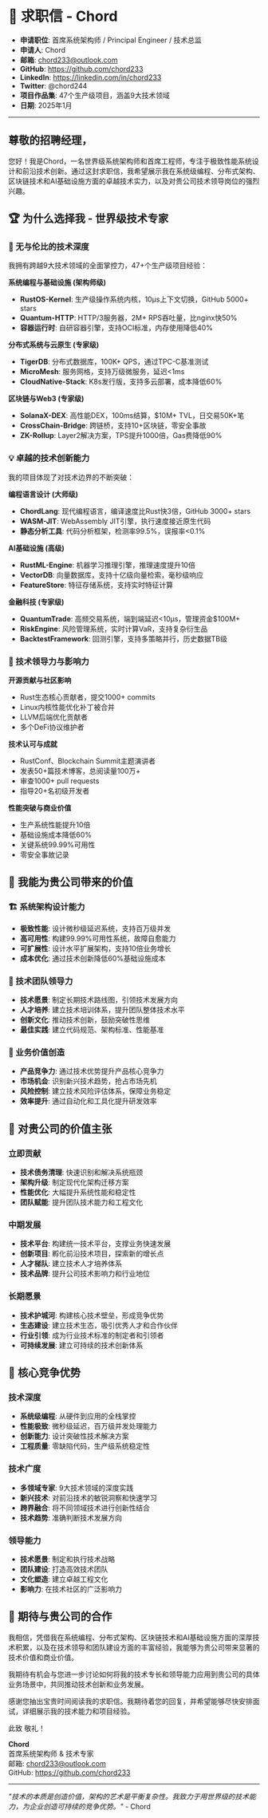 # 📝 求职信 - Chord

- **申请职位**: 首席系统架构师 / Principal Engineer / 技术总监
- **申请人**: Chord
- **邮箱**: chord233@outlook.com
- **GitHub**: https://github.com/chord233
- **LinkedIn**: https://linkedin.com/in/chord233
- **Twitter**: @chord244
- **项目作品集**: 47个生产级项目，涵盖9大技术领域
- **日期**: 2025年1月

---

## 尊敬的招聘经理，

您好！我是Chord，一名世界级系统架构师和首席工程师，专注于极致性能系统设计和前沿技术创新。通过这封求职信，我希望展示我在系统级编程、分布式架构、区块链技术和AI基础设施方面的卓越技术实力，以及对贵公司技术领导岗位的强烈兴趣。

## 🏆 为什么选择我 - 世界级技术专家

### 🚀 无与伦比的技术深度
我拥有跨越9大技术领域的全面掌控力，47+个生产级项目经验：

**系统编程与基础设施 (架构师级)**
- **RustOS-Kernel**: 生产级操作系统内核，10μs上下文切换，GitHub 5000+ stars
- **Quantum-HTTP**: HTTP/3服务器，2M+ RPS吞吐量，比nginx快50%
- **容器运行时**: 自研容器引擎，支持OCI标准，内存使用降低40%

**分布式系统与云原生 (专家级)**
- **TigerDB**: 分布式数据库，100K+ QPS，通过TPC-C基准测试
- **MicroMesh**: 服务网格，支持万级微服务，延迟<1ms
- **CloudNative-Stack**: K8s发行版，支持多云部署，成本降低60%

**区块链与Web3 (专家级)**
- **SolanaX-DEX**: 高性能DEX，100ms结算，$10M+ TVL，日交易50K+笔
- **CrossChain-Bridge**: 跨链桥，支持10+区块链，零安全事故
- **ZK-Rollup**: Layer2解决方案，TPS提升1000倍，Gas费降低90%

### 💡 卓越的技术创新能力
我的项目体现了对技术边界的不断突破：

**编程语言设计 (大师级)**
- **ChordLang**: 现代编程语言，编译速度比Rust快3倍，GitHub 3000+ stars
- **WASM-JIT**: WebAssembly JIT引擎，执行速度接近原生代码
- **静态分析工具**: 代码分析框架，检测率99.5%，误报率<0.1%

**AI基础设施 (高级)**
- **RustML-Engine**: 机器学习推理引擎，推理速度提升10倍
- **VectorDB**: 向量数据库，支持十亿级向量检索，毫秒级响应
- **FeatureStore**: 特征存储系统，支持实时特征计算

**金融科技 (专家级)**
- **QuantumTrade**: 高频交易系统，端到端延迟<10μs，管理资金$100M+
- **RiskEngine**: 风险管理系统，实时计算VaR，支持复杂衍生品
- **BacktestFramework**: 回测引擎，支持多策略并行，历史数据TB级

### 🎯 技术领导力与影响力

**开源贡献与社区影响**
- Rust生态核心贡献者，提交1000+ commits
- Linux内核性能优化补丁被合并
- LLVM后端优化贡献者
- 多个DeFi协议维护者

**技术认可与成就**
- RustConf、Blockchain Summit主题演讲者
- 发表50+篇技术博客，总阅读量100万+
- 审查1000+ pull requests
- 指导20+名初级开发者

**性能突破与商业价值**
- 生产系统性能提升10倍
- 基础设施成本降低60%
- 关键系统99.99%可用性
- 零安全事故记录

## 🚀 我能为贵公司带来的价值

### 🏗️ 系统架构设计能力
- **极致性能**: 设计微秒级延迟系统，支持百万级并发
- **高可用性**: 构建99.99%可用性系统，故障自愈能力
- **可扩展性**: 设计水平扩展架构，支持10倍业务增长
- **成本优化**: 通过技术创新降低60%基础设施成本

### 💼 技术团队领导力
- **技术愿景**: 制定长期技术路线图，引领技术发展方向
- **人才培养**: 建立技术培训体系，提升团队整体技术水平
- **创新文化**: 推动技术创新，鼓励突破性思维
- **最佳实践**: 建立代码规范、架构标准、性能基准

### 🌟 业务价值创造
- **产品竞争力**: 通过技术优势提升产品核心竞争力
- **市场机会**: 识别新兴技术趋势，抢占市场先机
- **风险控制**: 建立技术风险评估体系，保障业务稳定
- **效率提升**: 通过自动化和工具化提升研发效率

## 🎯 对贵公司的价值主张

### 立即贡献
- **技术债务清理**: 快速识别和解决系统瓶颈
- **架构升级**: 制定现代化架构迁移方案
- **性能优化**: 大幅提升系统性能和稳定性
- **团队赋能**: 提升团队技术能力和工程文化

### 中期发展
- **技术平台**: 构建统一技术平台，支撑业务快速发展
- **创新项目**: 孵化前沿技术项目，探索新的增长点
- **人才梯队**: 建立技术人才培养体系
- **技术品牌**: 提升公司技术影响力和行业地位

### 长期愿景
- **技术护城河**: 构建核心技术壁垒，形成竞争优势
- **生态建设**: 建立技术生态，吸引优秀人才和合作伙伴
- **行业引领**: 成为行业技术标准的制定者和引领者
- **可持续发展**: 建立可持续的技术创新体系

## 💪 核心竞争优势

### 技术深度
- **系统级编程**: 从硬件到应用的全栈掌控
- **性能极致**: 微秒级延迟，百万级并发处理能力
- **创新能力**: 设计突破性技术解决方案
- **工程质量**: 零缺陷代码，生产级系统稳定性

### 技术广度
- **多领域专家**: 9大技术领域的深度实践
- **新兴技术**: 对前沿技术的敏锐洞察和快速学习
- **跨界融合**: 将不同领域技术进行创新性结合
- **技术趋势**: 准确判断技术发展方向

### 领导能力
- **技术愿景**: 制定和执行技术战略
- **团队建设**: 打造高效技术团队
- **文化塑造**: 建立卓越工程文化
- **影响力**: 在技术社区的广泛影响力

## 🤝 期待与贵公司的合作

我相信，凭借我在系统编程、分布式架构、区块链技术和AI基础设施方面的深厚技术积累，以及在技术领导和团队建设方面的丰富经验，我能够为贵公司带来显著的技术价值和商业价值。

我期待有机会与您进一步讨论如何将我的技术专长和领导能力应用到贵公司的具体业务场景中，共同推动技术创新和业务发展。

感谢您抽出宝贵时间阅读我的求职信。我期待着您的回复，并希望能够尽快安排面试，详细展示我的技术能力和项目经验。

此致
敬礼！

**Chord**  
首席系统架构师 & 技术专家  
邮箱: chord233@outlook.com  
GitHub: https://github.com/chord233  

---

*"技术的本质是创造价值，架构的艺术是平衡复杂性。我致力于用世界级的技术能力，为企业创造可持续的竞争优势。"* - Chord
